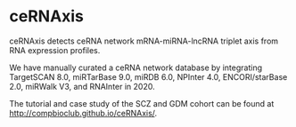 # ceRNAxis

ceRNAxis detects ceRNA network mRNA-miRNA-lncRNA triplet axis from RNA expression profiles.

We have manually curated a ceRNA network database by integrating TargetSCAN 8.0, miRTarBase 9.0, miRDB 6.0, NPInter 4.0, ENCORI/starBase 2.0, miRWalk V3, and RNAInter in 2020. 

The tutorial and case study of the SCZ and GDM cohort can be found at http://compbioclub.github.io/ceRNAxis/.
